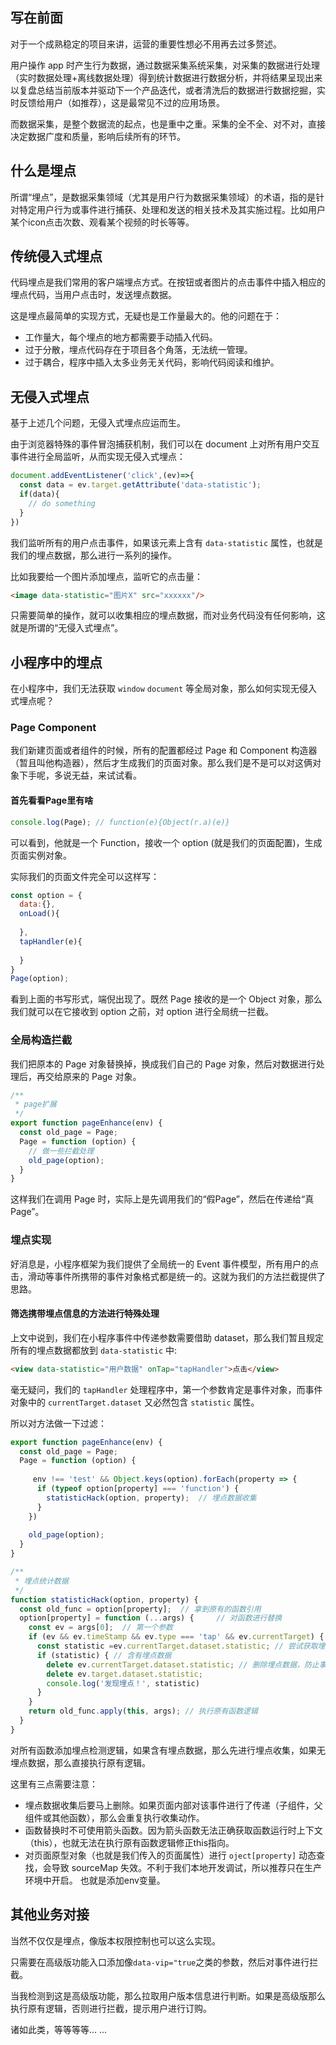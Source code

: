## 写在前面
对于一个成熟稳定的项目来讲，运营的重要性想必不用再去过多赘述。

用户操作 app 时产生行为数据，通过数据采集系统采集，对采集的数据进行处理（实时数据处理+离线数据处理）得到统计数据进行数据分析，并将结果呈现出来以复盘总结当前版本并驱动下一个产品迭代，或者清洗后的数据进行数据挖掘，实时反馈给用户（如推荐），这是最常见不过的应用场景。

而数据采集，是整个数据流的起点，也是重中之重。采集的全不全、对不对，直接决定数据广度和质量，影响后续所有的环节。

## 什么是埋点

所谓“埋点”，是数据采集领域（尤其是用户行为数据采集领域）的术语，指的是针对特定用户行为或事件进行捕获、处理和发送的相关技术及其实施过程。比如用户某个icon点击次数、观看某个视频的时长等等。

## 传统侵入式埋点

代码埋点是我们常用的客户端埋点方式。在按钮或者图片的点击事件中插入相应的埋点代码，当用户点击时，发送埋点数据。

这是埋点最简单的实现方式，无疑也是工作量最大的。他的问题在于：

- 工作量大，每个埋点的地方都需要手动插入代码。
- 过于分散，埋点代码存在于项目各个角落，无法统一管理。
- 过于耦合，程序中插入太多业务无关代码，影响代码阅读和维护。

## 无侵入式埋点
基于上述几个问题，无侵入式埋点应运而生。

由于浏览器特殊的事件冒泡捕获机制，我们可以在 document 上对所有用户交互事件进行全局监听，从而实现无侵入式埋点：
```js
document.addEventListener('click',(ev)=>{
  const data = ev.target.getAttribute('data-statistic');
  if(data){
    // do something    
  }
})
```
我们监听所有的用户点击事件，如果该元素上含有 `data-statistic` 属性，也就是我们的埋点数据，那么进行一系列的操作。

比如我要给一个图片添加埋点，监听它的点击量：
```html
<image data-statistic="图片X" src="xxxxxx"/>
```

只需要简单的操作，就可以收集相应的埋点数据，而对业务代码没有任何影响，这就是所谓的“无侵入式埋点”。

## 小程序中的埋点

在小程序中，我们无法获取 `window` `document` 等全局对象，那么如何实现无侵入式埋点呢？

### Page Component
我们新建页面或者组件的时候，所有的配置都经过 Page 和 Component 构造器（暂且叫他构造器），然后才生成我们的页面对象。那么我们是不是可以对这俩对象下手呢，多说无益，来试试看。

#### 首先看看Page里有啥
```js
console.log(Page); // function(e){Object(r.a)(e)}
```
可以看到，他就是一个 Function，接收一个 option (就是我们的页面配置)，生成页面实例对象。

实际我们的页面文件完全可以这样写：
```js
const option = {
  data:{},
  onLoad(){
    
  },
  tapHandler(e){
    
  }
}
Page(option);
```
看到上面的书写形式，端倪出现了。既然 Page 接收的是一个 Object 对象，那么我们就可以在它接收到 option 之前，对 option 进行全局统一拦截。

### 全局构造拦截
我们把原本的 Page 对象替换掉，换成我们自己的 Page 对象，然后对数据进行处理后，再交给原来的 Page 对象。
```js
/**
 * page扩展
 */
export function pageEnhance(env) {
  const old_page = Page;
  Page = function (option) {
    // 做一些拦截处理
    old_page(option);
  }
}
```
这样我们在调用 Page 时，实际上是先调用我们的“假Page”，然后在传递给“真Page”。
### 埋点实现
好消息是，小程序框架为我们提供了全局统一的 Event 事件模型，所有用户的点击，滑动等事件所携带的事件对象格式都是统一的。这就为我们的方法拦截提供了思路。

#### 筛选携带埋点信息的方法进行特殊处理
上文中说到，我们在小程序事件中传递参数需要借助 dataset，那么我们暂且规定所有的埋点数据都放到 `data-statistic` 中:
```html
<view data-statistic="用户数据" onTap="tapHandler">点击</view>
```
毫无疑问，我们的 `tapHandler` 处理程序中，第一个参数肯定是事件对象，而事件对象中的 `currentTarget.dataset` 又必然包含 `statistic` 属性。

所以对方法做一下过滤：
```js
export function pageEnhance(env) {
  const old_page = Page;
  Page = function (option) {
    
     env !== 'test' && Object.keys(option).forEach(property => {
      if (typeof option[property] === 'function') {
        statisticHack(option, property);  // 埋点数据收集
      }
    })
    
    old_page(option);
  }
}

/**
 * 埋点统计数据
 */
function statisticHack(option, property) {
  const old_func = option[property];  // 拿到原有的函数引用
  option[property] = function (...args) {     // 对函数进行替换
    const ev = args[0];  // 第一个参数
    if (ev && ev.timeStamp && ev.type === 'tap' && ev.currentTarget) { // 判断为点击事件
      const statistic =ev.currentTarget.dataset.statistic; // 尝试获取埋点数据
      if (statistic) { // 含有埋点数据
        delete ev.currentTarget.dataset.statistic; // 删除埋点数据，防止事件传递重复上报
        delete ev.target.dataset.statistic;
        console.log('发现埋点！', statistic)
      }
    }
    return old_func.apply(this, args); // 执行原有函数逻辑
  }
}
```
对所有函数添加埋点检测逻辑，如果含有埋点数据，那么先进行埋点收集，如果无埋点数据，那么直接执行原有逻辑。

这里有三点需要注意：
- 埋点数据收集后要马上删除。如果页面内部对该事件进行了传递（子组件，父组件或其他函数），那么会重复执行收集动作。
- 函数替换时不可使用箭头函数。因为箭头函数无法正确获取函数运行时上下文（this），也就无法在执行原有函数逻辑修正this指向。
- 对页面原型对象（也就是我们传入的页面属性）进行 `oject[property]` 动态查找，会导致 sourceMap 失效。不利于我们本地开发调试，所以推荐只在生产环境中开启。
也就是添加env变量。

## 其他业务对接

当然不仅仅是埋点，像版本权限控制也可以这么实现。

只需要在高级版功能入口添加像`data-vip="true`之类的参数，然后对事件进行拦截。

当我检测到这是高级版功能，那么拉取用户版本信息进行判断。如果是高级版那么执行原有逻辑，否则进行拦截，提示用户进行订购。

诸如此类，等等等等... ...
